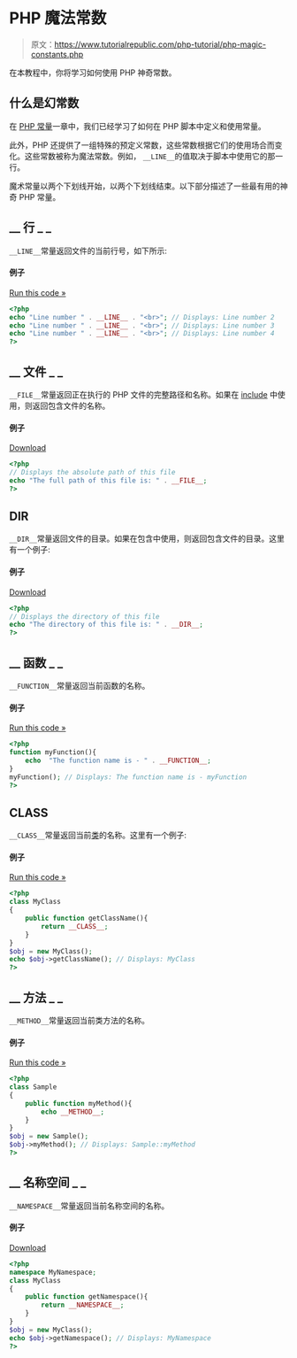 # PHP 魔法常数

> 原文：<https://www.tutorialrepublic.com/php-tutorial/php-magic-constants.php>

在本教程中，你将学习如何使用 PHP 神奇常数。

## 什么是幻常数

在 [PHP 常量](php-constants.php)一章中，我们已经学习了如何在 PHP 脚本中定义和使用常量。

此外，PHP 还提供了一组特殊的预定义常数，这些常数根据它们的使用场合而变化。这些常数被称为魔法常数。例如， `__LINE__`的值取决于脚本中使用它的那一行。

魔术常量以两个下划线开始，以两个下划线结束。以下部分描述了一些最有用的神奇 PHP 常量。

## __ 行 _ _

`__LINE__`常量返回文件的当前行号，如下所示:

#### 例子

[Run this code »](../codelab.php?topic=php&file=get-current-line-number "Run this code to view the output")

```php
<?php
echo "Line number " . __LINE__ . "<br>"; // Displays: Line number 2
echo "Line number " . __LINE__ . "<br>"; // Displays: Line number 3
echo "Line number " . __LINE__ . "<br>"; // Displays: Line number 4
?>
```

## __ 文件 _ _

`__FILE__`常量返回正在执行的 PHP 文件的完整路径和名称。如果在 [include](php-include-files.php) 中使用，则返回包含文件的名称。

#### 例子

[Download](../examples/bin/download-source.php?topic=php&file=get-full-path-of-the-file "Download Source Code")

```php
<?php
// Displays the absolute path of this file
echo "The full path of this file is: " . __FILE__;
?>
```

## __DIR__

`__DIR__`常量返回文件的目录。如果在包含中使用，则返回包含文件的目录。这里有一个例子:

#### 例子

[Download](../examples/bin/download-source.php?topic=php&file=get-directory-of-the-file "Download Source Code")

```php
<?php
// Displays the directory of this file
echo "The directory of this file is: " . __DIR__;
?>
```

## __ 函数 _ _

`__FUNCTION__`常量返回当前函数的名称。

#### 例子

[Run this code »](../codelab.php?topic=php&file=get-the-current-function-name "Run this code to view the output")

```php
<?php
function myFunction(){
    echo  "The function name is - " . __FUNCTION__;
}
myFunction(); // Displays: The function name is - myFunction
?>
```

## __CLASS__

`__CLASS__`常量返回当前[类](php-classes-and-objects.php)的名称。这里有一个例子:

#### 例子

[Run this code »](../codelab.php?topic=php&file=get-the-current-class-name "Run this code to view the output")

```php
<?php
class MyClass
{
    public function getClassName(){
        return __CLASS__;
    }
}
$obj = new MyClass();
echo $obj->getClassName(); // Displays: MyClass
?>
```

## __ 方法 _ _

`__METHOD__`常量返回当前类方法的名称。

#### 例子

[Run this code »](../codelab.php?topic=php&file=get-the-class-method-name "Run this code to view the output")

```php
<?php
class Sample
{
    public function myMethod(){
        echo __METHOD__;
    }
}
$obj = new Sample();
$obj->myMethod(); // Displays: Sample::myMethod
?>
```

## __ 名称空间 _ _

`__NAMESPACE__`常量返回当前名称空间的名称。

#### 例子

[Download](../examples/bin/download-source.php?topic=php&file=get-the-current-namespace "Download Source Code")

```php
<?php
namespace MyNamespace;
class MyClass
{
    public function getNamespace(){
        return __NAMESPACE__;
    }
}
$obj = new MyClass();
echo $obj->getNamespace(); // Displays: MyNamespace
?>
```